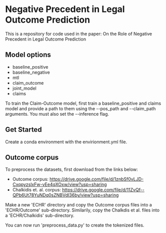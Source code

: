 # Negative Precedent in Legal Outcome Prediction
This is a repository for code used in the paper: On the Role of Negative Precedent in Legal Outcome Prediction

## Model options
- baseline_positive
- baseline_negative
- mtl
- claim_outcome
- joint_model
- claims

To train the Claim-Outcome model, first train a baseline_positive and claims model and provide a path to them using the --pos_path and --claim_path arguments. You must also set the --inference flag.

## Get Started
Create a conda environment with the envirionment.yml file.

## Outcome corpus

To preprocess the datasets, first download from the links below:

- Outcome corpus: https://drive.google.com/file/d/1znbSf0vLJD-CxqpyzslxFw-vEe4qXOxw/view?usp=sharing
- Chalkidis et. al. corpus: https://drive.google.com/file/d/11ZvQf--QPb6Ut78YuNDq0sZNBVdI36by/view?usp=sharing

Make a new 'ECHR' directory and copy the Outcome corpus files into a 'ECHR/Outcome' sub-directory.
Similarily, copy the Chalkdis et al. files into a 'ECHR/Chalkidis' sub-directory.

You can now run 'preprocess_data.py' to create the tokenized files.
